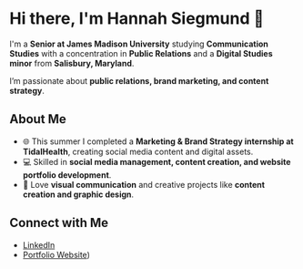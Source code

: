 # Hi there, I'm Hannah Siegmund 👋

I'm a **Senior at James Madison University** studying **Communication Studies** with a concentration in **Public Relations** and a **Digital Studies minor** from **Salisbury, Maryland**.

I’m passionate about **public relations, brand marketing, and content strategy**.  

## About Me
- 🌐 This summer I completed a **Marketing & Brand Strategy internship at TidalHealth**, creating social media content and digital assets.  
- 💻 Skilled in **social media management, content creation, and website portfolio development**.    
- 🎨 Love **visual communication** and creative projects like **content creation and graphic design**. 
## Connect with Me
- [LinkedIn](www.linkedin.com/in/hannah-siegmund-8652102b2)  
- [Portfolio Website](https://sites.google.com/view/hannahsiegmundinternship/home))  

